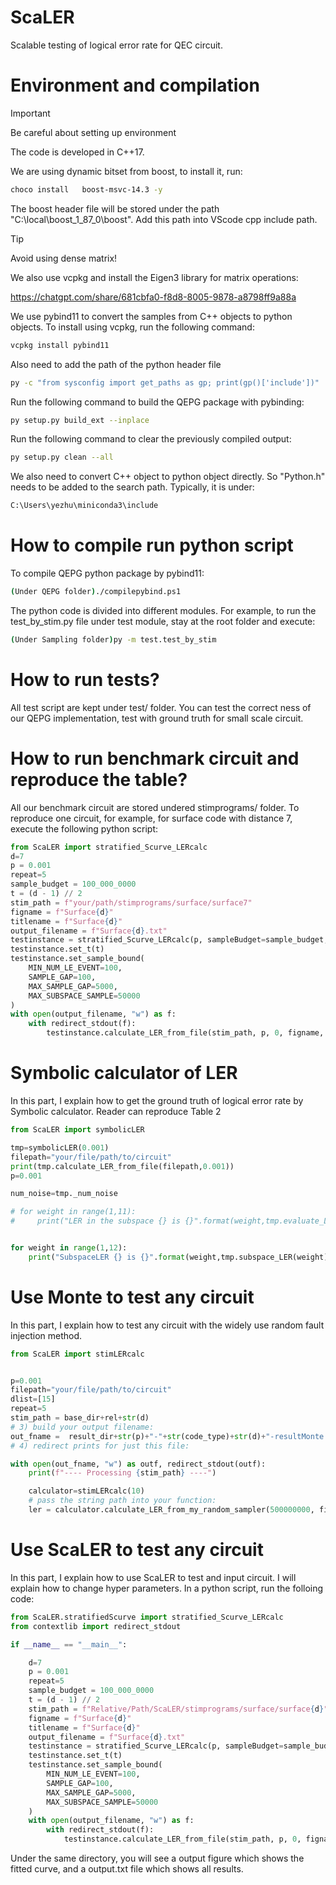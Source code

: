 # ScaLER

Scalable testing of logical error rate for QEC circuit. 



# Environment and compilation


> [!IMPORTANT]
> Be careful about setting up environment

The code is developed in C++17. 


We are using dynamic bitset from boost, to install it, run:

```bash
choco install   boost-msvc-14.3 -y
```

The boost header file will be stored under the path "C:\local\boost_1_87_0\boost". Add this path into VScode cpp include path. 



> [!TIP]
> Avoid using dense matrix!


We also use vcpkg and install the Eigen3 library for matrix operations:


https://chatgpt.com/share/681cbfa0-f8d8-8005-9878-a8798ff9a88a



We use pybind11 to convert the samples from C++ objects to python objects. To install using vcpkg, run the following command:

```bash
vcpkg install pybind11
```

Also need to add the path of the python header file

```bash
py -c "from sysconfig import get_paths as gp; print(gp()['include'])"
```

Run the following command to build the QEPG package with pybinding:

```bash
py setup.py build_ext --inplace
```

Run the following command to clear the previously compiled output:

```bash
py setup.py clean --all    
```


We also need to convert C++ object to python object directly. So "Python.h" needs to be added to the search path. Typically, it is under:


```bash
C:\Users\yezhu\miniconda3\include
```


# How to compile run python script


To compile QEPG python package by pybind11:

```bash
(Under QEPG folder)./compilepybind.ps1
```

The python code is divided into different modules. For example, to run the test_by_stim.py file under test module, stay at the root folder and execute:

```bash
(Under Sampling folder)py -m test.test_by_stim   
```

# How to run tests?


All test script are kept under test/ folder. You can test the correct ness of our QEPG implementation, test with ground truth for small scale circuit. 





# How to run benchmark circuit and reproduce the table?

All our benchmark circuit are stored undered stimprograms/ folder. To reproduce one circuit, for example, for surface code with distance 7, execute the following python script:



```python
from ScaLER import stratified_Scurve_LERcalc
d=7
p = 0.001
repeat=5
sample_budget = 100_000_0000
t = (d - 1) // 2
stim_path = f"your/path/stimprograms/surface/surface7"
figname = f"Surface{d}"
titlename = f"Surface{d}"
output_filename = f"Surface{d}.txt"
testinstance = stratified_Scurve_LERcalc(p, sampleBudget=sample_budget, k_range=5, num_subspace=6, beta=4)
testinstance.set_t(t)
testinstance.set_sample_bound(
    MIN_NUM_LE_EVENT=100,
    SAMPLE_GAP=100,
    MAX_SAMPLE_GAP=5000,
    MAX_SUBSPACE_SAMPLE=50000
)
with open(output_filename, "w") as f:
    with redirect_stdout(f):
        testinstance.calculate_LER_from_file(stim_path, p, 0, figname, titlename, repeat)
```



# Symbolic calculator of LER

In this part, I explain how to get the ground truth of logical error rate by Symbolic calculator. Reader can reproduce Table 2



```python
from ScaLER import symbolicLER

tmp=symbolicLER(0.001)
filepath="your/file/path/to/circuit"
print(tmp.calculate_LER_from_file(filepath,0.001))
p=0.001

num_noise=tmp._num_noise

# for weight in range(1,11):
#     print("LER in the subspace {} is {}".format(weight,tmp.evaluate_LER_subspace(p,weight)))        


for weight in range(1,12):
    print("SubspaceLER {} is {}".format(weight,tmp.subspace_LER(weight)))     
```




# Use Monte to test any circuit

In this part, I explain how to test any circuit with the widely use random fault injection method.



```python
from ScaLER import stimLERcalc


p=0.001
filepath="your/file/path/to/circuit"
dlist=[15]
repeat=5
stim_path = base_dir+rel+str(d)
# 3) build your output filename:
out_fname =  result_dir+str(p)+"-"+str(code_type)+str(d)+"-resultMonte.txt"     # e.g. "surface3-result.txt"
# 4) redirect prints for just this file:

with open(out_fname, "w") as outf, redirect_stdout(outf):
    print(f"---- Processing {stim_path} ----")

    calculator=stimLERcalc(10)
    # pass the string path into your function:
    ler = calculator.calculate_LER_from_my_random_sampler(500000000, filepath, p,repeat)
```




# Use ScaLER to test any circuit

In this part, I explain how to use ScaLER to test and input circuit. I will explain how to change hyper parameters. In a python script, run the folloing code:


```python
from ScaLER.stratifiedScurve import stratified_Scurve_LERcalc
from contextlib import redirect_stdout

if __name__ == "__main__":

    d=7
    p = 0.001
    repeat=5
    sample_budget = 100_000_0000
    t = (d - 1) // 2
    stim_path = f"Relative/Path/ScaLER/stimprograms/surface/surface{d}"
    figname = f"Surface{d}"
    titlename = f"Surface{d}"
    output_filename = f"Surface{d}.txt"
    testinstance = stratified_Scurve_LERcalc(p, sampleBudget=sample_budget, k_range=5, num_subspace=6, beta=4)
    testinstance.set_t(t)
    testinstance.set_sample_bound(
        MIN_NUM_LE_EVENT=100,
        SAMPLE_GAP=100,
        MAX_SAMPLE_GAP=5000,
        MAX_SUBSPACE_SAMPLE=50000
    )
    with open(output_filename, "w") as f:
        with redirect_stdout(f):
            testinstance.calculate_LER_from_file(stim_path, p, 0, figname, titlename, repeat)
```

Under the same directory, you will see a output figure which shows the fitted curve, and a output.txt file which shows all results. 







